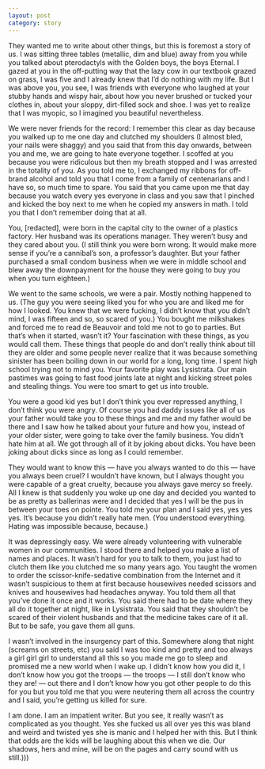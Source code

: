 ```yaml
---
layout: post
category: story
---
```

They wanted me to write about other things, but this is foremost a story of us. I was sitting three tables (metallic, dim and blue) away from you while you talked about pterodactyls with the Golden boys, the boys Eternal. I gazed at you in the off-putting way that the lazy cow in our textbook grazed on grass, I was five and I already knew that I’d do nothing with my life. But I was above you, you see, I was friends with everyone who laughed at your stubby hands and wispy hair, about how you never brushed or tucked your clothes in, about your sloppy, dirt-filled sock and shoe. I was yet to realize that I was myopic, so I imagined you beautiful nevertheless. 

We were never friends for the record: I remember this clear as day because you walked up to me one day and clutched my shoulders (I almost bled, your nails were shaggy) and you said that from this day onwards, between you and me, we are going to hate everyone together. I scoffed at you because you were ridiculous but then my breath stopped and I was arrested in the totality of you. As you told me to, I exchanged my ribbons for off-brand alcohol and told you that I come from a family of centenarians and I have so, so much time to spare. You said that you came upon me that day because you watch every yes everyone in class and you saw that I pinched and kicked the boy next to me when he copied my answers in math. I told you that I don’t remember doing that at all.

You, [redacted], were born in the capital city to the owner of a plastics factory. Her husband was its operations manager. They weren’t busy and they cared about you. (I still think you were born wrong. It would make more sense if you’re a cannibal’s son, a professor’s daughter. But your father purchased a small condom business when we were in middle school and blew away the downpayment for the house they were going to buy you when you turn eighteen.)

We went to the same schools, we were a pair. Mostly nothing happened to us. (The guy you were seeing liked you for who you are and liked me for how I looked. You knew that we were fucking, I didn’t know that you didn’t mind, I was fifteen and so, so scared of you.) You bought me milkshakes and forced me to read de Beauvoir and told me not to go to parties. But that’s when it started, wasn’t it? Your fascination with these things, as you would call them. These things that people do and don’t really think about till they are older and some people never realize that it was because something sinister has been boiling down in our world for a long, long time. I spent high school trying not to mind you. Your favorite play was Lysistrata. Our main pastimes was going to fast food joints late at night and kicking street poles and stealing things. You were too smart to get us into trouble. 

You were a good kid yes but I don’t think you ever repressed anything, I don’t think you were angry. Of course you had daddy issues like all of us your father would take you to these things and me and my father would be there and I saw how he talked about your future and how you, instead of your older sister, were going to take over the family business. You didn’t hate him at all. We got through all of it by joking about dicks. You have been joking about dicks since as long as I could remember. 

They would want to know this — have you always wanted to do this — have you always been cruel? I wouldn’t have known, but I always thought you were capable of a great cruelty, because you always gave mercy so freely. All I knew is that suddenly you woke up one day and decided you wanted to be as pretty as ballerinas were and I decided that yes I will be the pus in between your toes on pointe. You told me your plan and I said yes, yes yes yes. It’s because you didn’t really hate men. (You understood everything. Hating was impossible because, because.) 

It was depressingly easy. We were already volunteering with vulnerable women in our communities. I stood there and helped you make a list of names and places. It wasn’t hard for you to talk to them, you just had to clutch them like you clutched me so many years ago. You taught the women to order the scissor-knife-sedative combination from the Internet and it wasn’t suspicious to them at first because housewives needed scissors and knives and housewives had headaches anyway. You told them all that you’ve done it once and it works. You said there had to be date where they all do it together at night, like in Lysistrata. You said that they shouldn’t be scared of their violent husbands and that the medicine takes care of it all. But to be safe, you gave them all guns.

I wasn’t involved in the insurgency part of this. Somewhere along that night (screams on streets, etc) you said I was too kind and pretty and too always a girl girl girl to understand all this so you made me go to sleep and promised me a new world when I wake up. I didn’t know how you did it, I don’t know how you got the troops — the troops — I still don’t know who they are! — out there and I don’t know how you got other people to do this for you but you told me that you were neutering them all across the country and I said, you’re getting us killed for sure.

I am done. I am an impatient writer. But you see, it really wasn’t as complicated as you thought. Yes she fucked us all over yes this was bland and weird and twisted yes she is manic and I helped her with this. But I think that odds are the kids will be laughing about this when we die. Our shadows, hers and mine, will be on the pages and carry sound with us still.)))
